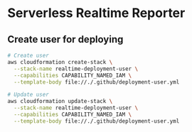# Serverless Realtime Reporter


## Create user for deploying

```bash
# Create user
aws cloudformation create-stack \
  --stack-name realtime-deployment-user \
  --capabilities CAPABILITY_NAMED_IAM \
  --template-body file://./.github/deployment-user.yml

# Update user
aws cloudformation update-stack \
  --stack-name realtime-deployment-user \
  --capabilities CAPABILITY_NAMED_IAM \
  --template-body file://./.github/deployment-user.yml
```
